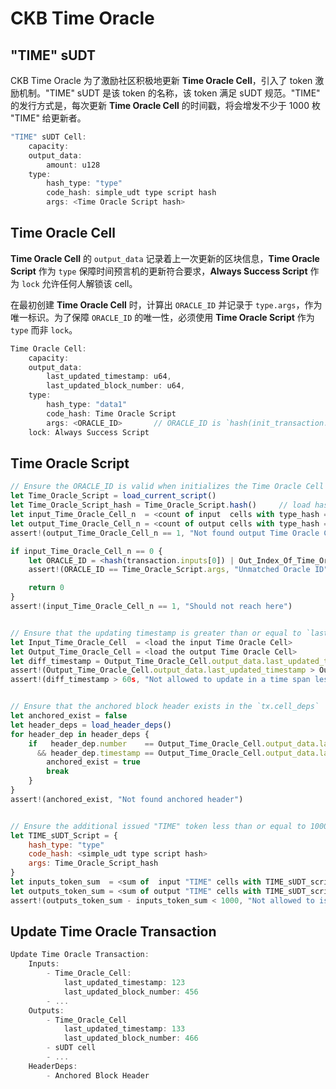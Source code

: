 # CKB Time Oracle

## "TIME" sUDT

CKB Time Oracle 为了激励社区积极地更新 **Time Oracle Cell**，引入了 token 激励机制。"TIME" sUDT 是该 token 的名称，该 token 满足 sUDT 规范。"TIME" 的发行方式是，每次更新 **Time Oracle Cell** 的时间戳，将会增发不少于 1000 枚 "TIME" 给更新者。

```js
"TIME" sUDT Cell:
    capacity:
    output_data:
        amount: u128
    type:
        hash_type: "type"
        code_hash: simple_udt type script hash
        args: <Time Oracle Script hash>
```

## Time Oracle Cell

**Time Oracle Cell** 的 `output_data` 记录着上一次更新的区块信息，**Time Oracle Script** 作为 `type` 保障时间预言机的更新符合要求，**Always Success Script** 作为 `lock` 允许任何人解锁该 cell。

在最初创建 **Time Oracle Cell** 时，计算出 `ORACLE_ID` 并记录于 `type.args`，作为唯一标识。为了保障 `ORACLE_ID` 的唯一性，必须使用 **Time Oracle Script** 作为 `type` 而非 `lock`。

```js
Time Oracle Cell:
    capacity:
    output_data:
        last_updated_timestamp: u64,
        last_updated_block_number: u64,
    type:
        hash_type: "data1"
        code_hash: Time Oracle Script
        args: <ORACLE_ID>       // ORACLE_ID is `hash(init_transaction.inputs[0]) | Out_Index_Of_Time_Oracle_Cell`
    lock: Always Success Script
```

## Time Oracle Script

```js
// Ensure the ORACLE_ID is valid when initializes the Time Oracle Cell
let Time_Oracle_Script = load_current_script()
let Time_Oracle_Script_hash = Time_Oracle_Script.hash()     // load hash of current script, already covered ORACLE_ID
let input_Time_Oracle_Cell_n  = <count of input  cells with type_hash == Time_Oracle_Script_hash>
let output_Time_Oracle_Cell_n = <count of output cells with type_hash == Time_Oracle_Script_hash>
assert!(output_Time_Oracle_Cell_n == 1, "Not found output Time Oracle Cell")

if input_Time_Oracle_Cell_n == 0 {
    let ORACLE_ID = <hash(transaction.inputs[0]) | Out_Index_Of_Time_Oracle_Cell>
    assert!(ORACLE_ID == Time_Oracle_Script.args, "Unmatched Oracle ID")

    return 0
}
assert!(input_Time_Oracle_Cell_n == 1, "Should not reach here")


// Ensure that the updating timestamp is greater than or equal to `last_updated_timestamp + 60s`.
let Input_Time_Oracle_Cell  = <load the input Time Oracle Cell>
let Output_Time_Oracle_Cell = <load the output Time Oracle Cell>
let diff_timestamp = Output_Time_Oracle_Cell.output_data.last_updated_timestamp - Output_Time_Oracle_Cell.output_data.last_updated_timestamp
assert!(Output_Time_Oracle_Cell.output_data.last_updated_timestamp > Output_Time_Oracle_Cell.output_data.last_updated_timestamp, "Not allowed to update to a lesser timestamp")
assert!(diff_timestamp > 60s, "Not allowed to update in a time span less than 60s")


// Ensure that the anchored block header exists in the `tx.cell_deps`
let anchored_exist = false
let header_deps = load_header_deps()
for header_dep in header_deps {
    if   header_dep.number    == Output_Time_Oracle_Cell.output_data.last_updated_block_number
      && header_dep.timestamp == Output_Time_Oracle_Cell.output_data.last_updated_block_timestamp {
        anchored_exist = true
        break
    }
}
assert!(anchored_exist, "Not found anchored header")


// Ensure the additional issued "TIME" token less than or equal to 1000
let TIME_sUDT_Script = {
    hash_type: "type"
    code_hash: <simple_udt type script hash>
    args: Time_Oracle_Script_hash
}
let inputs_token_sum  = <sum of  input "TIME" cells with TIME_sUDT_script.hash()>
let outputs_token_sum = <sum of output "TIME" cells with TIME_sUDT_script.hash()>
assert!(outputs_token_sum - inputs_token_sum < 1000, "Not allowed to issue more than 1000 tokens")
```

## Update Time Oracle Transaction

```js
Update Time Oracle Transaction:
    Inputs:
        - Time_Oracle_Cell:
            last_updated_timestamp: 123
            last_updated_block_number: 456
        - ...
    Outputs:
        - Time_Oracle_Cell
            last_updated_timestamp: 133
            last_updated_block_number: 466
        - sUDT cell
        - ...
    HeaderDeps:
        - Anchored Block Header
```

